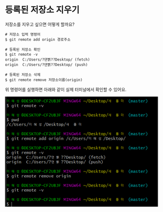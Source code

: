 # 등록된 저장소 지우기

저장소를 지우고 싶으면 어떻게 할까요?

```text
# 저장소 입력 명령어 
$ git remote add origin 경로주소 

# 등록된 저장소 확인 
$ git remote -v
origin  C:/Users/?댄삙??Desktop/ (fetch)
origin  C:/Users/?댄삙??Desktop/ (push)

# 등록된 저장소 삭제 
$ git remote remove 저장소이름(origin)
```

위 명령어를 실행하면 아래와 같이 실제 터미널에서 확인할 수 있어요. 

![](../../.gitbook/assets/image%20%28299%29.png)



